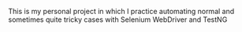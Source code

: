 This is my personal project in which I practice automating normal and sometimes quite tricky cases with Selenium WebDriver and TestNG
